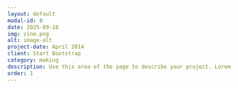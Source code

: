 ```yaml
---
layout: default
modal-id: 8
date: 2025-09-18
img: zine.png
alt: image-alt
project-date: April 2014
client: Start Bootstrap
category: making
description: Use this area of the page to describe your project. Lorem ipsum dolor sit amet, consectetur adipisicing elit. Mollitia neque assumenda ipsam nihil, molestias magnam, recusandae quos quis inventore quisquam velit asperiores, vitae? Reprehenderit soluta, eos quod consequuntur itaque. Nam.
order: 1
---
```

